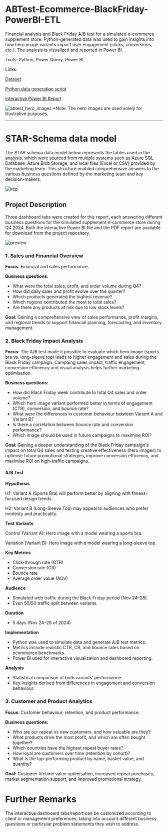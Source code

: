 # ABTest-Ecommerce-BlackFriday-PowerBI-ETL

Financial analysis and Black Friday A/B test for a simulated e-commerce supplement store. Python-generated data was used to gain insights into how hero image variants impact user engagement (clicks, conversions, etc.). The analysis is visualized and reported in Power BI.

Tools: Python, Power Query, Power BI

Links:

[Dataset](data)

[Python data generation script](python/generate_ecommerce_data.py)

[Interactive Power BI Report](Report-ABTest-Ecommerce-BlackFriday.pbix)

![abtest_hero_images](https://github.com/user-attachments/assets/4fb3c8a1-c500-43e7-8d34-935496f7ff6b)
*Note: The hero images are used solely for illustrative purposes.

---

# STAR-Schema data model

The STAR schema data model below represents the tables used in the analysis, which were sourced from multiple systems such as Azure SQL Database, Azure Blob Storage, and local files (Excel or CSV) provided by the marketing team. This structure enabled comprehensive answers to the various business questions defined by the marketing team and key decision-makers.

![kép](https://github.com/user-attachments/assets/d097f90c-e0c6-49c8-8cc2-cbd455b2100c)


## Project Description

Three dashboard tabs were created for this report, each answering different business questions for the simulated supplement e-commerce store during Q4 2024. Both the interactive Power BI file and the PDF report are available for download from the project repository.

![preview](https://github.com/user-attachments/assets/941f2741-3f47-4936-866e-fcc779d0a615)


### 1. Sales and Financial Overview

**Focus**: Financial and sales performance.

**Business questions:**

- What were the total sales, profit, and order volume during Q4?
- How did daily sales and profit evolve over the quarter?
- Which products generated the highest revenue?
- Which regions contributed the most to total sales?
- Are there any products at risk due to low stock levels?

**Goal**: Gaining a comprehensive view of sales performance, profit margins, and regional trends to support financial planning, forecasting, and inventory management.

### 2. Black Friday Impact Analysis

**Focus**: The A/B test made it possible to evaluate which hero image (sports bra vs. long-sleeve top) leads to higher engagement and sales during the Black Friday campaign. Campaing sales impact, traffic engagement, conversion efficiency and visual analysis helps further marketing optimisation.

**Business questions:**

- How did Black Friday week contribute to total Q4 sales and order volume?
- Which hero image variant performed better in terms of engagement (CTR), conversion, and bounce rate?
- What were the differences in customer behaviour between Variant A and Variant B?
- Is there a correlation between bounce rate and conversion performance?
- Which image should be used in future campaigns to maximise ROI?

**Goal**: Gaining a deeper understanding of the Black Friday campaign's impact on total Q4 sales and testing creative effectiveness (hero images) to optimise future promotional strategies, improve conversion efficiency, and maximise ROI on high-traffic campaigns.

#### A/B Test

**Hypothesis**

H1: Variant A (Sports Bra) will perform better by aligning with fitness-focused design trends.

H2: Variant B (Long-Sleeve Top) may appeal to audiences who prefer modesty and practicality.

**Test Variants**

Control (Variant A): Hero image with a model wearing a sports bra.

Variation (Variant B): Hero image with a model wearing a long-sleeve top.

**Key Metrics**

- Click-through rate (CTR)
- Conversion rate (CR)
- Bounce rate
- Average order value (AOV)

**Audience**

- Simulated web traffic during the Black Friday period (Nov 24–28).
- Even 50/50 traffic split between variants.

**Duration**
- 5 days (Nov 24–28 of 2024)

**Implementation**
- Python was used to simulate data and generate A/B test metrics.
- Metrics include realistic CTR, CR, and bounce rates based on ecommerce benchmarks.
- Power BI used for interactive visualization and dashboard reporting.

**Analysis**
- Statistical comparison of both variants’ performance.
- Key insights derived from differences in engagement and conversion behaviour.

### 3. Customer and Product Analytics

**Focus**: Customer behaviour, retention, and product performance.

**Business questions:**
- Who are our repeat vs new customers, and how valuable are they?
- What products drive the most profit, and which are often bought together?
- Which countries have the highest repeat buyer rates?
- How loyal are customers over time (retention by cohort)?
- What is the top-performing product by name, basket value, and quantity?
  
**Goal:** Customer lifetime value optimisation, increased repeat purchases, market segmentation support, and improved promotional strategy.

# Further Remarks

The interactive dashboard tabs/report can be customized according to client or management preferences, taking into account different business questions or particular problem statements they wish to address.
